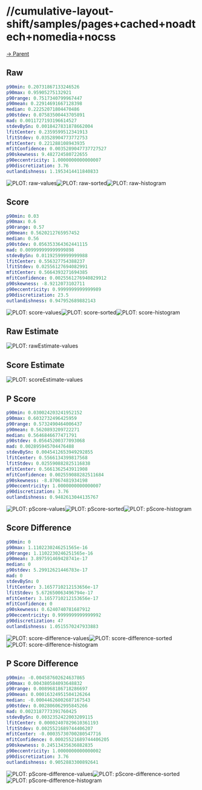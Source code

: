 
# //cumulative-layout-shift/samples/pages+cached+noadtech+nomedia+nocss

[→ Parent](../..)


## Raw


```yaml
p90min: 0.20731867133246526
p90max: 0.95905275132921
p90range: 0.7517340799967447
p90mean: 0.22914691667128398
median: 0.22252071804470486
p90stdev: 0.07583500443705891
mad: 0.0011727193196614527
stdevBySn: 0.0018427831878662004
lfitCenter: 0.2359599512341913
lfitStdev: 0.03528904773772753
mfitCenter: 0.221288108943935
mfitConfidence: 0.0035289047737727527
p90skewness: 9.482724580722655
p90eccentricity: 1.0000000000000007
p90discretization: 3.76
outlandishness: 1.1953414411840833

```

![PLOT: raw-values](./raw/values.svg)![PLOT: raw-sorted](./raw/sorted.svg)![PLOT: raw-histogram](./raw/histogram.svg)
## Score


```yaml
p90min: 0.03
p90max: 0.6
p90range: 0.57
p90mean: 0.5620212765957452
median: 0.56
p90stdev: 0.056353364362441115
mad: 0.009999999999999898
stdevBySn: 0.01192599999999988
lfitCenter: 0.556327754388237
lfitStdev: 0.02556127694082991
mfitCenter: 0.5664393271694385
mfitConfidence: 0.0025561276940829912
p90skewness: -8.9212073102711
p90eccentricity: 0.9999999999999989
p90discretization: 23.5
outlandishness: 0.947952689882143

```

![PLOT: score-values](./score/values.svg)![PLOT: score-sorted](./score/sorted.svg)![PLOT: score-histogram](./score/histogram.svg)
## Raw Estimate

![PLOT: rawEstimate-values](./rawEstimate/values.svg)
## Score Estimate

![PLOT: scoreEstimate-values](./scoreEstimate/values.svg)
## P Score


```yaml
p90min: 0.030024203241952152
p90max: 0.6032732496425959
p90range: 0.5732490464006437
p90mean: 0.5620893209722271
median: 0.5646846677471791
p90stdev: 0.05645200377093068
mad: 0.002895945704476488
stdevBySn: 0.0045412653949292855
lfitCenter: 0.5566134399817568
lfitStdev: 0.025590882825116838
mfitCenter: 0.5661362543911908
mfitConfidence: 0.002559088282511684
p90skewness: -8.87067481934198
p90eccentricity: 1.0000000000000007
p90discretization: 3.76
outlandishness: 0.9482613044135767

```

![PLOT: pScore-values](./pScore/values.svg)![PLOT: pScore-sorted](./pScore/sorted.svg)![PLOT: pScore-histogram](./pScore/histogram.svg)
## Score Difference


```yaml
p90min: 0
p90max: 1.1102230246251565e-16
p90range: 1.1102230246251565e-16
p90mean: 3.897591469428741e-17
median: 0
p90stdev: 5.29912621446783e-17
mad: 0
stdevBySn: 0
lfitCenter: 3.1657710212153656e-17
lfitStdev: 5.672650063496794e-17
mfitCenter: 3.1657710212153656e-17
mfitConfidence: 0
p90skewness: 0.6240740781687912
p90eccentricity: 0.9999999999999992
p90discretization: 47
outlandishness: 1.0515570247933883

```

![PLOT: score-difference-values](./score-difference/values.svg)![PLOT: score-difference-sorted](./score-difference/sorted.svg)![PLOT: score-difference-histogram](./score-difference/histogram.svg)
## P Score Difference


```yaml
p90min: -0.004587602624637865
p90max: 0.004380584093648832
p90range: 0.008968186718286697
p90mean: 0.00016324951504126264
median: -0.00044626002687167543
p90stdev: 0.002806062995845266
mad: 0.0023187773391760425
stdevBySn: 0.0032352422003209115
lfitCenter: 0.00002407829610361193
lfitStdev: 0.0025521689744406207
mfitCenter: -0.00035730700280547716
mfitConfidence: 0.00025521689744406205
p90skewness: 0.24513435636882835
p90eccentricity: 1.0000000000000002
p90discretization: 3.76
outlandishness: 0.9052883300892641

```

![PLOT: pScore-difference-values](./pScore-difference/values.svg)![PLOT: pScore-difference-sorted](./pScore-difference/sorted.svg)![PLOT: pScore-difference-histogram](./pScore-difference/histogram.svg)